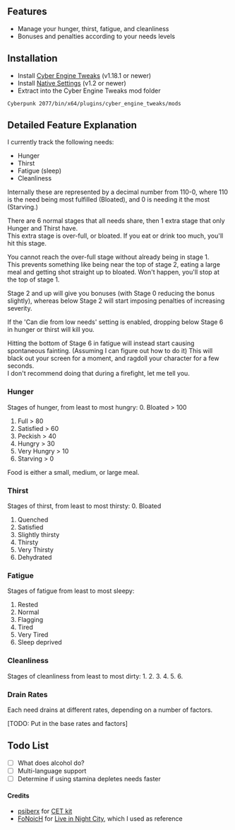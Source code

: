 


## Features
- Manage your hunger, thirst, fatigue, and cleanliness
- Bonuses and penalties according to your needs levels


## Installation
- Install [Cyber Engine Tweaks](https://github.com/yamashi/CyberEngineTweaks) (v1.18.1 or newer)
- Install [Native Settings](https://github.com/justarandomguyintheinternet/CP77_nativeSettings) (v1.2 or newer)
- Extract into the Cyber Engine Tweaks mod folder
```
Cyberpunk 2077/bin/x64/plugins/cyber_engine_tweaks/mods
``` 

## Detailed Feature Explanation
I currently track the following needs:
* Hunger
* Thirst
* Fatigue (sleep)
* Cleanliness

Internally these are represented by a decimal number from 110-0, where 110 is the need being most fulfilled (Bloated), 
and 0 is needing it the most (Starving.)

There are 6 normal stages that all needs share, then 1 extra stage that only Hunger and Thirst have.  
This extra stage is over-full, or bloated. If you eat or drink too much, you'll hit this stage.

You cannot reach the over-full stage without already being in stage 1.   
This prevents something like being near the top
of stage 2, eating a large meal and getting shot straight up to bloated. Won't happen, you'll stop at the top of
stage 1.

Stage 2 and up will give you bonuses (with Stage 0 reducing the bonus slightly), whereas below Stage 2 will start imposing penalties of increasing severity.

If the 'Can die from low needs' setting is enabled, dropping below Stage 6 in hunger or thirst will kill you.

Hitting the bottom of Stage 6 in fatigue will instead start causing spontaneous fainting. (Assuming I can figure out how to do it) This will black out your screen for a moment, and ragdoll your character for a few seconds.  
I don't recommend doing that during a firefight, let me tell you.

### Hunger
Stages of hunger, from least to most hungry:
0. Bloated > 100
1. Full > 80
2. Satisfied > 60
3. Peckish > 40
4. Hungry > 30
5. Very Hungry > 10
6. Starving > 0

Food is either a small, medium, or large meal.

### Thirst
Stages of thirst, from least to most thirsty:
0. Bloated
1. Quenched
2. Satisfied
3. Slightly thirsty
4. Thirsty
5. Very Thirsty
6. Dehydrated


### Fatigue

Stages of fatigue from least to most sleepy:
1. Rested
2. Normal
3. Flagging
4. Tired
5. Very Tired
6. Sleep deprived

### Cleanliness
Stages of cleanliness from least to most dirty:
1. 
2. 
3. 
4. 
5. 
6. 


### Drain Rates
Each need drains at different rates, depending on a number of factors.

[TODO: Put in the base rates and factors]  

## Todo List
- [ ] What does alcohol do?
- [ ] Multi-language support
- [ ] Determine if using stamina depletes needs faster

#### Credits
* [psiberx](https://github.com/psiberx) for [CET kit](https://github.com/psiberx/cp2077-cet-kit)
* [FoNoicH](https://www.nexusmods.com/cyberpunk2077/users/1360640) for [Live in Night City](https://www.nexusmods.com/cyberpunk2077/mods/3729), which I used as reference